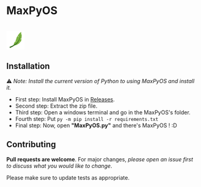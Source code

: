 # MaxPyOS

<br>
<img src="UI/Menu/icons/logo-png.png"></img>
<br>

## Installation

⚠ *Note: Install the current version of Python to using MaxPyOS and install it.*

- First step: Install MaxPyOS in [Releases](https://github.com/miyucode/MaxPyOS/releases).
- Second step: Extract the zip file.
- Third step: Open a windows terminal and go in the MaxPyOS's folder.
- Fourth step: Put ```py -m pip install -r requirements.txt```
- Final step: Now, open **"MaxPyOS.py"** and there's MaxPyOS ! :D

## Contributing

**Pull requests are welcome**. For major changes, *please open an issue first to discuss what you would like to change*.

Please make sure to update tests as appropriate.